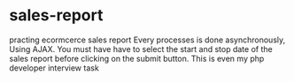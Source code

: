 # sales-report
practing ecormcerce sales report
Every processes is done asynchronously, Using AJAX.
You must have have to select the start and stop date of the sales report before clicking on the submit button.
This is even my php developer interview task
